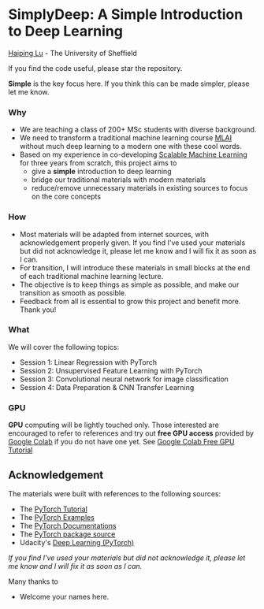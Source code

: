 # SimplyDeep: A Simple Introduction to Deep Learning

[Haiping Lu](http://staffwww.dcs.shef.ac.uk/people/H.Lu/) - The University of Sheffield

If you find the code useful, please star the repository.

**Simple** is the key focus here. If you think this can be made simpler, please let me know.

### Why
* We are teaching a class of 200+ MSc students with diverse background. 
* We need to transform a traditional machine learning course [MLAI](https://github.com/maalvarezl/MLAI) without much deep learning to a modern one with these cool words.
* Based on my experience in co-developing [Scalable Machine Learning](https://github.com/haipinglu/ScalableML) for three years from scratch, this project aims to
  * give a **simple** introduction to deep learning 
  * bridge our traditional materials with modern materials
  * reduce/remove unnecessary materials in existing sources to focus on the core concepts

### How
* Most materials will be adapted from internet sources, with acknowledgement properly given. If you find I've used your materials but did not acknowledge it, please let me know and I will fix it as soon as I can. 
* For transition, I will introduce these materials in small blocks at the end of each traditional machine learning lecture.
* The objective is to keep things as simple as possible, and make our transition as smooth as possible.
* Feedback from all is essential to grow this project and benefit more. Thank you!

### What

We will cover the following topics:
* Session 1: Linear Regression with PyTorch 
* Session 2: Unsupervised Feature Learning with PyTorch
* Session 3: Convolutional neural network for image classification
* Session 4: Data Preparation & CNN Transfer Learning

### GPU
**GPU** computing will be lightly touched only. Those interested are encouraged to refer to references and try out **free GPU access** provided by [Google Colab](https://colab.research.google.com/) if you do not have one yet. See [Google Colab Free GPU Tutorial](https://medium.com/deep-learning-turkey/google-colab-free-gpu-tutorial-e113627b9f5d)

## Acknowledgement
The materials were built with references to the following sources:
* The [PyTorch Tutorial](https://pytorch.org/tutorials/)
* The [PyTorch Examples](https://github.com/pytorch/examples)
* The [PyTorch Documentations](https://pytorch.org/docs/stable/index.html)
* The [PyTorch package source](https://github.com/pytorch/pytorch)
* Udacity's [Deep Learning (PyTorch)](https://github.com/udacity/deep-learning-v2-pytorch)

*If you find I've used your materials but did not acknowledge it, please let me know and I will fix it as soon as I can.* 
 
Many thanks to 
* Welcome your names here.
